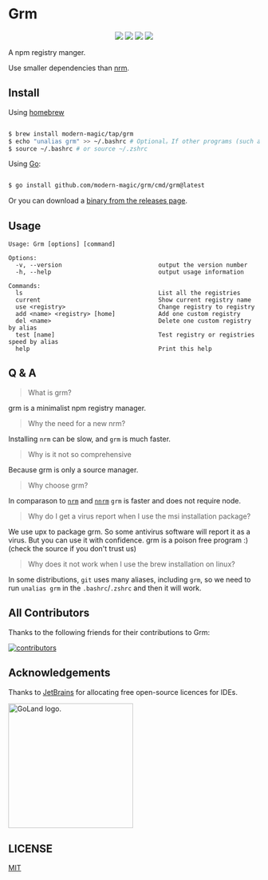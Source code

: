# Grm

<p align="center">
<a title="Go Report Card" target="_blank" href="https://goreportcard.com/report/github.com/modern-magic/grm"><img src="https://goreportcard.com/badge/github.com/modern-magic/grm?style=flat-square" /></a>
<a title="Doc for grm" target="_blank" href="https://pkg.go.dev/github.com/modern-magic/grm"><img src="https://pkg.go.dev/badge/github.com/modern-magic/grm.svg" /></a>
<a title="Codecov" target="_blank" href="https://codecov.io/gh/modern-magic/grm"><img src="https://img.shields.io/codecov/c/github/modern-magic/grm?style=flat-square&logo=codecov" /></a>
<a title="Release" target="_blank" href="https://github.com/modern-magic/grm/releases"><img src="https://img.shields.io/github/v/release/modern-magic/grm.svg?color=161823&style=flat-square&logo=smartthings" /></a>
</p>

A npm registry manger.

Use smaller dependencies than [nrm](https://github.com/Pana/nrm).

## Install

Using [homebrew](https://brew.sh/)

```bash

$ brew install modern-magic/tap/grm
$ echo "unalias grm" >> ~/.bashrc # Optional。If other programs (such as 'git') use 'grm' as an alias.
$ source ~/.bashrc # or source ~/.zshrc
```

Using [Go](https://golang.org/):

```bash

$ go install github.com/modern-magic/grm/cmd/grm@latest

```

Or you can download a [binary from the releases page](https://github.com/modern-magic/grm/releases/latest).

## Usage

```shell
Usage: Grm [options] [command]

Options:
  -v, --version                           output the version number
  -h, --help                              output usage information

Commands:
  ls                                      List all the registries
  current                                 Show current registry name
  use <registry>                          Change registry to registry
  add <name> <registry> [home]            Add one custom registry
  del <name>                              Delete one custom registry by alias
  test [name]                             Test registry or registries speed by alias
  help                                    Print this help

```

## Q & A

> What is grm?

grm is a minimalist npm registry manager.

> Why the need for a new nrm?

Installing `nrm` can be slow, and `grm` is much faster.

> Why is it not so comprehensive

Because grm is only a source manager.

> Why choose grm?

In comparason to [`nrm`](https://github.com/Pana/nrm) and [`nnrm`](https://github.com/YunYouJun/nnrm) `grm` is faster and does not require node.

> Why do I get a virus report when I use the msi installation package?

We use upx to package grm. So some antivirus software will report it as a virus. But you can use it with confidence. grm is a poison free program :) (check the source if you don't trust us)

> Why does it not work when I use the brew installation on linux?

In some distributions, `git` uses many aliases, including `grm`, so we need to run `unalias grm` in the `.bashrc`/`.zshrc` and then it will work.

## All Contributors

Thanks to the following friends for their contributions to Grm:

<a href="https://github.com/modern-magic/grm/graphs/contributors">
  <img src="https://opencollective.com/grm/contributors.svg?width=890&button=false" alt="contributors">
</a>

## Acknowledgements

Thanks to [JetBrains](https://www.jetbrains.com/) for allocating free open-source licences for IDEs.

<p align="left">
<img width="250px" height="250px"  src="https://resources.jetbrains.com/storage/products/company/brand/logos/GoLand_icon.png" alt="GoLand logo.">
</p>

## LICENSE

[MIT](LICENSE)
